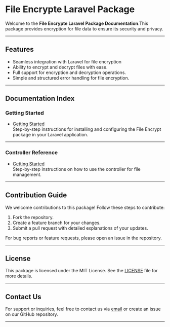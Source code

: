 # File Encrypte Laravel Package

Welcome to the **File Encrypte Laravel Package Documentation**.This package provides encryption for file data to ensure its security and privacy.

---

## Features

- Seamless integration with Laravel for file encryption
- Ability to encrypt and decrypt files with ease.   
- Full support for encryption and decryption operations.
- Simple and structured error handling for file encryption.

---

## Documentation Index

### Getting Started

- [Getting Started](docs/getting-started.md)  
  Step-by-step instructions for installing and configuring the File Encrypt package in your Laravel application.

---

### Controller Reference


- [Getting Started](docs/controller-reference/FileManager.md)  
  Step-by-step instructions on how to use the controller for file management.
---

## Contribution Guide

We welcome contributions to this package! Follow these steps to contribute:

1. Fork the repository.
2. Create a feature branch for your changes.
3. Submit a pull request with detailed explanations of your updates.

For bug reports or feature requests, please open an issue in the repository.

---

## License

This package is licensed under the MIT License. See the [LICENSE](LICENSE.md) file for more details.

---

## Contact Us

For support or inquiries, feel free to contact us via [email](mailto:support@codersgarden.com) or create an issue on our GitHub repository.

---
